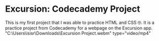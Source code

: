 # Excursion: Codecademy Project
This is my first project that I was able to practice HTML and CSS 🤓. It is a practice project from Codecademy for a webpage on the Excursion app.
"C:\Users\isisr\Downloads\Excursion Project.webm" type="video/mp4"
